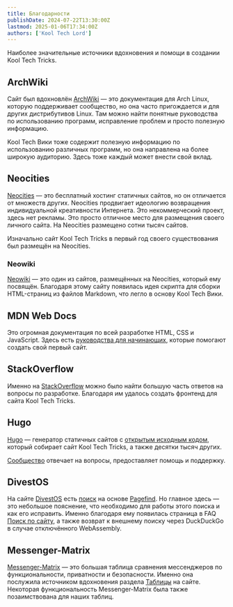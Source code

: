 ```yaml
---
title: Благодарности
publishDate: 2024-07-22T13:30:00Z
lastmod: 2025-01-06T17:34:00Z
authors: ['Kool Tech Lord']
---
```


Наиболее значительные источники вдохновения и помощи в создании Kool Tech
Tricks.

<!--more-->

## ArchWiki

Сайт был вдохновлён [ArchWiki](https://wiki.archlinux.org) — это документация
для Arch Linux, которую поддерживает сообщество, но она часто пригождается и
для других дистрибутивов Linux. Там можно найти понятные руководства по
использованию программ, исправление проблем и просто полезную информацию.

Kool Tech Вики тоже содержит полезную информацию по использованию различных
программ, но она направлена на более широкую аудиторию. Здесь тоже каждый
может внести свой вклад.

## Neocities

[Neocities](https://neocities.org) — это бесплатный хостинг статичных сайтов,
но он отличается от множеств других. Neocities продвигает идеологию возвращения
индивидуальной креативности Интернета. Это некоммерческий проект, здесь нет
рекламы. Это просто отличное место для размещения своего личного сайта. На
Neocities размещено сотни тысяч сайтов.

Изначально сайт Kool Tech Tricks в первый год своего существования был размещён
на Neocities.

### Neowiki

[Neowiki](https://github.com/MineRobber9000/neowiki) — это один из сайтов,
размещённых на Neocities, который ему посвящён. Благодаря этому сайту появилась
идея скрипта для сборки HTML-страниц из файлов Markdown, что легло в основу
Kool Tech Вики.

## MDN Web Docs

Это огромная документация по всей разработке HTML, CSS и JavaScript. Здесь есть
[руководства для начинающих](https://developer.mozilla.org/en-US/docs/Learn),
которые помогают создать свой первый сайт.

## StackOverflow

Именно на [StackOverflow](https://stackoverflow.com) можно было найти большую
часть ответов на вопросы по разработке. Благодаря им удалось создать фронтенд
для сайта Kool Tech Tricks.

## Hugo

[Hugo](https://gohugo.io) — генератор статичных сайтов с
[открытым исходным кодом](https://github.com/gohugoio/hugo), который собирает
сайт Kool Tech Tricks, а также десятки тысяч других.

[Сообщество](https://discourse.gohugo.io) отвечает на вопросы, предоставляет
помощь и поддержку.

## DivestOS

На сайте [DivestOS] есть [поиск](https://divestos.org/pages/search) на основе
[Pagefind]. Но главное здесь — это небольшое пояснение, что необходимо для
работы этого поиска и как его исправить. Именно благодаря ему появилась
страница в FAQ [Поиск по сайту](/faq/site-search), а также возврат к внешнему
поиску через DuckDuckGo в случае отключённого WebAssembly.

[DivestOS]: https://divestos.org
[Pagefind]: https://pagefind.app

## Messenger-Matrix

[Messenger-Matrix] — это большая таблица сравнения мессенджеров по
функциональности, приватности и безопасности. Именно она послужила источником
вдохновения раздела [Таблицы](/tables) на сайте. Некоторая функциональность
Messenger-Matrix была также позаимствована для наших таблиц.

[Messenger-Matrix]: https://www.messenger-matrix.de/messenger-matrix-en.html
